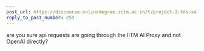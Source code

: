 ```yaml
---
post_url: https://discourse.onlinedegree.iitm.ac.in/t/project-2-tds-solver-discussion-thread/169029/260
reply_to_post_number: 259
---
```

are you sure api requests are going through the IITM AI Proxy and not OpenAI directly?